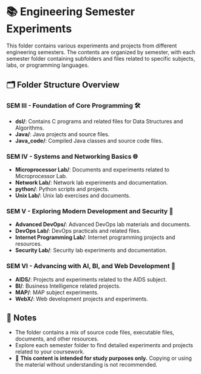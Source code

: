 # 📚 Engineering Semester Experiments

This folder contains various experiments and projects from different engineering semesters. The contents are organized by semester, with each semester folder containing subfolders and files related to specific subjects, labs, or programming languages.

## 🗂️ Folder Structure Overview

### SEM III - Foundation of Core Programming 🛠️
- **dsl/**: Contains C programs and related files for Data Structures and Algorithms.
- **Java/**: Java projects and source files.
- **Java_code/**: Compiled Java classes and source code files.

### SEM IV - Systems and Networking Basics 🌐
- **Microprocessor Lab/**: Documents and experiments related to Microprocessor Lab.
- **Network Lab/**: Network lab experiments and documentation.
- **python/**: Python scripts and projects.
- **Unix Lab/**: Unix lab exercises and documents.

### SEM V - Exploring Modern Development and Security 🚀
- **Advanced DevOps/**: Advanced DevOps lab materials and documents.
- **DevOps Lab/**: DevOps practicals and related files.
- **Internet Programming Lab/**: Internet programming projects and resources.
- **Security Lab/**: Security lab experiments and documentation.

### SEM VI - Advancing with AI, BI, and Web Development 🌟
- **AIDS/**: Projects and experiments related to the AIDS subject.
- **BI/**: Business Intelligence related projects.
- **MAP/**: MAP subject experiments.
- **WebX/**: Web development projects and experiments.

## 📝 Notes
- The folder contains a mix of source code files, executable files, documents, and other resources.
- Explore each semester folder to find detailed experiments and projects related to your coursework.
- 📢 **This content is intended for study purposes only.** Copying or using the material without understanding is not recommended.
